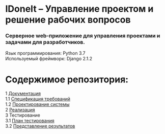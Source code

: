 # IDoneIt – Управление проектом и решение рабочих вопросов

### Серверное web-приложение для управления проектами и задачами для разработчиков. 

Язык программирования: Python 3.7 <br>
Используемый фреймворк: Django 2.1.2 <br>

# Содержимое репозитория:
1 [Документация](docs)<br>
1.1 [Спецификация требований](docs/SRS.md)<br>
1.2 [Проектирование системы](docs/SD.md)<br>
2 [Реализация](src)<br>
3 Тестирование<br>
3.1 [План тестирования](docs/test_plan.md)<br>
3.2 [Представление результатов](docs/test_results.md)<br>
